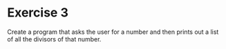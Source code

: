 # Exercise 3
Create a program that asks the user for a number and then prints out a list of all the divisors of that number.

